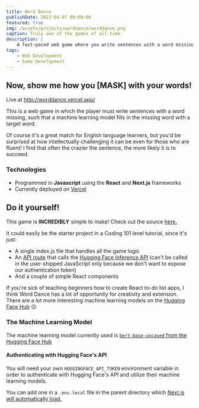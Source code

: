 ```yaml
---
title: Word Dance
publishDate: 2022-04-07 00:00:00
featured: true
img: /assets/projects/worddance/worddance.png
caption: Truly one of the games of all time
description: |
    A fast‑paced web game where you write sentences with a word missing so that an AI fills it in with a target word.
tags:
    - Web Development
    - Game Development
---
```


## Now, show me how you [MASK] with your words!

Live at http://worddance.vercel.app/

This is a web game in which the player must write sentences with a word missing, such that a machine learning model fills in the missing word with a target word.

Of course it's a great match for English language learners, but you'd be surprised at how intellectually challenging it can be even for those who are fluent! I find that often the crazier the sentence, the more likely it is to succeed.

### Technologies

-   Programmed in **Javascript** using the **React** and **Next.js** frameworks
-   Currently deployed on [Vercel](https://vercel.com/)

## Do it yourself!

This game is **INCREDIBLY** simple to make! Check out the source [here.](https://github.com/ShungFei/worddance)

It could easily be the starter project in a Coding 101 level tutorial, since it's just:

-   A single index.js file that handles all the game logic
-   An [API route](https://nextjs.org/docs/api-routes/introduction) that calls the [Hugging Face Inference API](https://huggingface.co/inference-api) (can't be called in the user-shipped JavaScript only because we don't want to expose our authentication token)
-   And a couple of simple React components

If you're sick of teaching beginners how to create React to-do list apps, I think Word Dance has a lot of opportunity for creativity and extension. There are a lot more interesting machine learning models on the [Hugging Face Hub](https://huggingface.co/models) 😉

### The Machine Learning Model

The machine learning model currently used is [`bert-base-uncased` from the Hugging Face Hub](https://huggingface.co/bert-base-uncased)

#### Authenticating with Hugging Face's API

You will need your own `HUGGINGFACE_API_TOKEN` environment variable in order to authenticate with Hugging Face's API and utilize their machine learning models.

You can add one in a `.env.local` file in the parent directory which [Next.js will automatically load.](https://nextjs.org/docs/basic-features/environment-variables)
